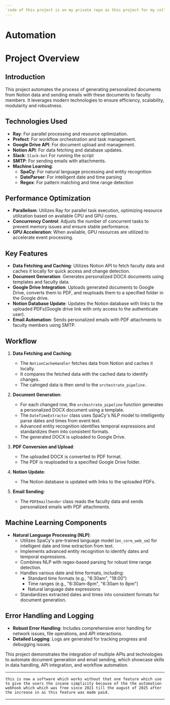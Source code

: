 ```yaml
---
`code of this project is on my private repo as this project for my college`
---
```

# Automation

# Project Overview

## Introduction

This project automates the process of generating personalized documents from Notion data and sending emails with these documents to faculty members. It leverages modern technologies to ensure efficiency, scalability, modularity and robustness.

## Technologies Used

- **Ray**: For parallel processing and resource optimization.
- **Prefect**: For workflow orchestration and task management.
- **Google Drive API**: For document upload and management.
- **Notion API**: For data fetching and database updates.
- **Slack**: `Slack-bot` For running the script 
- **SMTP**: For sending emails with attachments.
- **Machine Learning**: 
  - **SpaCy**: For natural language processing and entity recognition
  - **DateParser**: For intelligent date and time parsing
  - **Regex**: For pattern matching and time range detection

## Performance Optimization

- **Parallelism**: Utilizes Ray for parallel task execution, optimizing resource utilization based on available CPU and GPU cores.
- **Concurrency Control**: Adjusts the number of concurrent tasks to prevent memory issues and ensure stable performance.
- **GPU Acceleration**: When available, GPU resources are utilized to accelerate event processing.

## Key Features

- **Data Fetching and Caching**: Utilizes Notion API to fetch faculty data and caches it locally for quick access and change detection.
- **Document Generation**: Generates personalized DOCX documents using templates and faculty data.
- **Google Drive Integration**: Uploads generated documents to Google Drive, converts them to PDF, and reuploads them to a specified folder in the Google drive.
- **Notion Database Update**: Updates the Notion database with links to the uploaded PDFs(Google drive link with  only access to the authenticate user).
- **Email Automation**: Sends personalized emails with PDF attachments to faculty members using SMTP.

## Workflow

1. **Data Fetching and Caching**:
   - The `NotionCacheHandler` fetches data from Notion and caches it locally.
   - It compares the fetched data with the cached data to identify changes.
   - The cahnged data is then send to the `orchestrate_pipeline.`

2. **Document Generation**:
   - For each changed row, the `orchestrate_pipeline` function generates a personalized DOCX document using a template.
   - The `DateTimeExtractor` class uses SpaCy's NLP model to intelligently parse dates and times from event text.
   - Advanced entity recognition identifies temporal expressions and standardizes them into consistent formats.
   - The generated DOCX is uploaded to Google Drive.

3. **PDF Conversion and Upload**:
   - The uploaded DOCX is converted to PDF format.
   - The PDF is reuploaded to a specified Google Drive folder.

4. **Notion Update**:
   - The Notion database is updated with links to the uploaded PDFs.

5. **Email Sending**:
   - The `PDFEmailSender` class reads the faculty data and sends personalized emails with PDF attachments.

## Machine Learning Components

- **Natural Language Processing (NLP)**:
  - Utilizes SpaCy's pre-trained language model (`en_core_web_sm`) for intelligent date and time extraction from text.
  - Implements advanced entity recognition to identify dates and temporal expressions.
  - Combines NLP with regex-based parsing for robust time range detection.
  - Handles various date and time formats, including:
    - Standard time formats (e.g., "6:30am", "18:00")
    - Time ranges (e.g., "6:30am-8pm", "6:30am to 8pm")
    - Natural language date expressions
  - Standardizes extracted dates and times into consistent formats for document generation.

## Error Handling and Logging

- **Robust Error Handling**: Includes comprehensive error handling for network issues, file operations, and API interactions.
- **Detailed Logging**: Logs are generated for tracking progress and debugging issues.

This project demonstrates the integration of multiple APIs and technologies to automate document generation and email sending, which showcase skills in data handling, API integration, and workflow automation. 

---
`this is now a software which works without that one feature which use to give the users the insane simplicity because of the the automation webhook which which was free since 2021 till the august of 2025 after the increase in ai this feature was made paid.`

---
